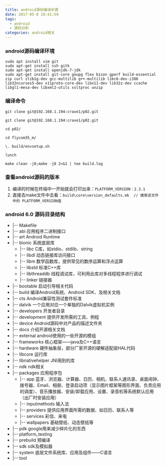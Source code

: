 ```yaml
---
title: android源码编译步骤
date: 2017-05-8 18:41:59
tags:
  - android
  - 源码分析
categories: android相关
---
```


### android源码编译环境
```
sudo apt install vim git
sudo apt-get install ssh gitk
sudo apt-get install openjdk-7-jdk
sudo apt-get install git-core gnupg flex bison gperf build-essential zip curl zlib1g-dev gcc-multilib g++-multilib libc6-dev-i386 lib32ncurses5-dev x11proto-core-dev libx11-dev lib32z-dev ccache libgl1-mesa-dev libxml2-utils xsltproc unzip
```

### 编译命令
```
git clone git@192.168.1.194:crave1/p02.git

git clone git@192.168.1.194:crave1/p02.git

cd p02/

cd flycom35_m/

\. build/envsetup.sh

lunch

make clean -j8;make -j8 2>&1 | tee build.log
```

### 查看android源码的版本
1. 编译的时候在终端中一开始就会打印出来：`PLATFORM_VERSION：2.3.1`
2. 直接去make文件中去看：`build\core\version_defaults.mk  // 搜索该文件中的 PLATFORM_VERSION值`

### android 6.0 源码目录结构
* |-- Makefile
* |-- abi 应用程序二进制接口
* |-- art Android Runtime
* |-- bionic 系统底层库
    * |-- libc  C库，如stdio、stdlib、string
    * |-- libdl  动态链接库访问接口
    * |-- libm 数学函数库，提供常见的数序运算和浮点运算
    * |-- libstd 标准C++库
    * |-- libthreaddb 线程调试库，可利用此库对多线程程序进行调试
    * |-- linker 链接器
* |-- bootable 启动引导相关代码
* |-- build 编译Android系统、Android SDK、及相关文档
* |-- cts Android兼容性测试套件标准
* |-- dalvik 一个应用对应一个单独的Dalvik虚拟机实例
* |-- developers 开发者目录
* |-- development 提供开发所需的工具、例程
* |-- device Android源码中对产品的描述文件夹
* |-- docs 介绍开源相关文档
* |-- external android使用的一些开源的模组
* |-- frameworks 核心框架——java及C++语言
* |-- hardware 硬件抽象层，部分厂家开源的硬解适配层HAL代码
* |-- libcore  运行库
* |-- libnativehelper JNI用到的库
* |-- ndk ndk相关
* |-- packages 应用程序包
    * |-- app 蓝牙、浏览器、计算器、日历、相机、联系人通讯录、桌面闹钟、拨号器、Email、相册、登录启动项（显示图片框架等图形界面、负责应用的调度）、音乐播放器、安装/卸载应用、设置、录音机等系统默认应用（出厂时安装应用）
    * |-- inputmethods 输入法
    * |-- providers 提供应用界面所需的数据、如日历、联系人等
    * |-- services 彩信、来电
    * |-- wallpapers 基础壁纸、动态壁纸等
* |-- pdk google用来减少碎片化的东西
* |-- platform_testing
* |-- prebuild 预编译
* |-- sdk sdk及模拟器
* |-- system 底层文件系统库、应用及组件——C语言
* |-- tool
